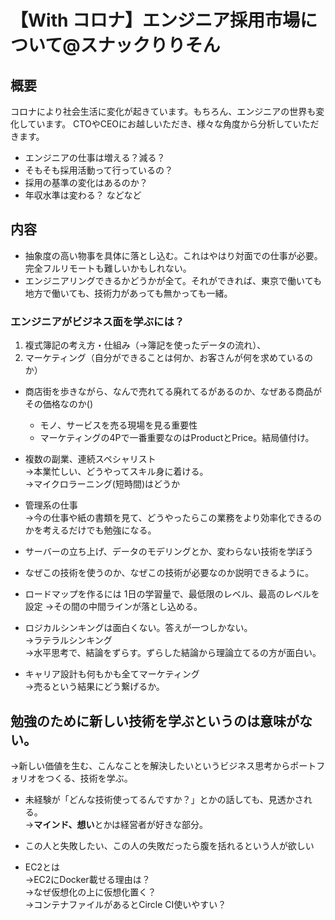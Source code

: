 # 【With コロナ】エンジニア採用市場について@スナックりりそん

## 概要
コロナにより社会生活に変化が起きています。もちろん、エンジニアの世界も変化しています。
CTOやCEOにお越しいただき、様々な角度から分析していただきます。

- エンジニアの仕事は増える？減る？
- そもそも採用活動って行っているの？
- 採用の基準の変化はあるのか？
- 年収水準は変わる？
などなど

## 内容

- 抽象度の高い物事を具体に落とし込む。これはやはり対面での仕事が必要。完全フルリモートも難しいかもしれない。
- エンジニアリングできるかどうかが全て。それができれば、東京で働いても地方で働いても、技術力があっても無かっても一緒。

### エンジニアがビジネス面を学ぶには？
1. 複式簿記の考え方・仕組み（→簿記を使ったデータの流れ）、
2. マーケティング（自分ができることは何か、お客さんが何を求めているのか）

- 商店街を歩きながら、なんで売れてる廃れてるがあるのか、なぜある商品がその価格なのか()
  - モノ、サービスを売る現場を見る重要性
  - マーケティングの4Pで一番重要なのはProductとPrice。結局値付け。

- 複数の副業、連続スペシャリスト  
→本業忙しい、どうやってスキル身に着ける。  
→マイクロラーニング(短時間)はどうか

- 管理系の仕事  
→今の仕事や紙の書類を見て、どうやったらこの業務をより効率化できるのかを考えるだけでも勉強になる。

- サーバーの立ち上げ、データのモデリングとか、変わらない技術を学ぼう
- なぜこの技術を使うのか、なぜこの技術が必要なのか説明できるように。

- ロードマップを作るには
1日の学習量で、最低限のレベル、最高のレベルを設定
→その間の中間ラインが落とし込める。

- ロジカルシンキングは面白くない。答えが一つしかない。  
→ラテラルシンキング  
→水平思考で、結論をずらす。ずらした結論から理論立てるの方が面白い。

- キャリア設計も何もかも全てマーケティング  
→売るという結果にどう繋げるか。

## 勉強のために新しい技術を学ぶというのは意味がない。  
→新しい価値を生む、こんなことを解決したいというビジネス思考からポートフォリオをつくる、技術を学ぶ。

- 未経験が「どんな技術使ってるんですか？」とかの話しても、見透かされる。  
→**マインド、想い**とかは経営者が好きな部分。

- この人と失敗したい、この人の失敗だったら腹を括れるという人が欲しい


- EC2とは  
→EC2にDocker載せる理由は？  
→なぜ仮想化の上に仮想化置く？  
→コンテナファイルがあるとCircle CI使いやすい？

